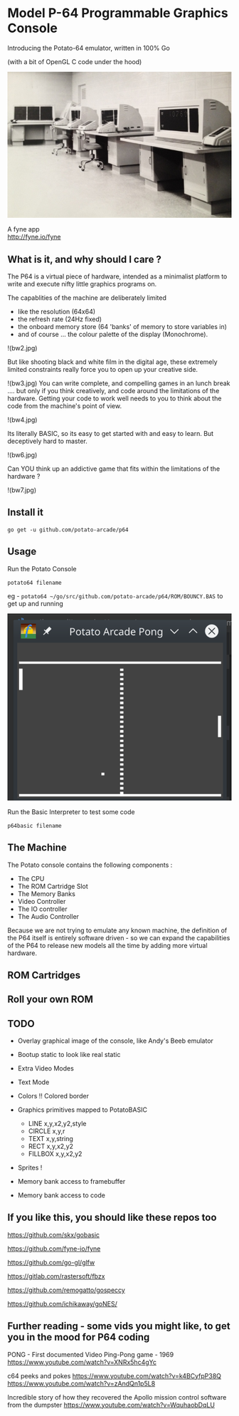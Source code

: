 # Model P-64 Programmable Graphics Console

Introducing the Potato-64 emulator, written in 100% Go

(with a bit of OpenGL C code under the hood)


![potato](potato.jpg)

A fyne app  
http://fyne.io/fyne

## What is it, and why should I care ?

The P64 is a virtual piece of hardware, intended as a minimalist platform to write and execute nifty little graphics programs on.

The capablities of the machine are deliberately limited 

- like the resolution (64x64)
- the refresh rate (24Hz fixed)
- the onboard memory store (64 'banks' of memory to store variables in)
- and of course ... the colour palette of the display  (Monochrome).

!(bw2.jpg)

But like shooting black and white film in the digital age, these extremely limited constraints really force you to open up your creative side.

!(bw3.jpg)
You can write complete, and compelling games in an lunch break ....  but only if you think creatively, and code around the limitations of the hardware.  Getting your code to work well needs to you to think about the code from the machine's point of view.

!(bw4.jpg)

Its literally BASIC, so its easy to get started with and easy to learn. But deceptively hard to master.

!(bw6.jpg)

Can YOU think up an addictive game that fits within the limitations of the hardware ?

!(bw7.jpg)

## Install it

```
go get -u github.com/potato-arcade/p64
```

## Usage

Run the Potato Console

```
potato64 filename
```

eg - `potato64 ~/go/src/github.com/potato-arcade/p64/ROM/BOUNCY.BAS` to get up and running

![pong](pong.gif)

Run the Basic Interpreter to test some code
```
p64basic filename
```


## The Machine

The Potato console contains the following components :

- The CPU
- The ROM Cartridge Slot
- The Memory Banks
- Video Controller
- The IO controller
- The Audio Controller

Because we are not trying to emulate any known machine, the definition of the P64 itself is entirely software driven - so we can expand the capabilities of the P64 to release new models all the time by adding more virtual hardware.

## ROM Cartridges

## Roll your own ROM


## TODO

- Overlay graphical image of the console, like Andy's Beeb emulator

- Bootup static to look like real static

- Extra Video Modes

- Text Mode

- Colors !!  Colored border

- Graphics primitives mapped to PotatoBASIC
    - LINE x,y,x2,y2,style
    - CIRCLE x,y,r
    - TEXT x,y,string
    - RECT x,y,x2,y2
    - FILLBOX x,y,x2,y2

- Sprites !

- Memory bank access to framebuffer

- Memory bank access to code

## If you like this, you should like these repos too

https://github.com/skx/gobasic

https://github.com/fyne-io/fyne

https://github.com/go-gl/glfw

https://gitlab.com/rastersoft/fbzx

https://github.com/remogatto/gospeccy

https://github.com/ichikaway/goNES/


## Further reading - some vids you might like, to get you in the mood for P64 coding

PONG - First documented Video Ping-Pong game - 1969
https://www.youtube.com/watch?v=XNRx5hc4gYc


c64 peeks and pokes
https://www.youtube.com/watch?v=k4BCyfpP38Q
https://www.youtube.com/watch?v=zAndQn1p5L8


Incredible story of how they recovered the Apollo mission control software from the dumpster
https://www.youtube.com/watch?v=WquhaobDqLU